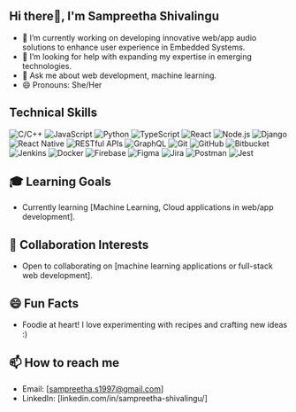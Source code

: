 ## Hi there👋, I'm Sampreetha Shivalingu



- 🔭 I’m currently working on developing innovative web/app audio solutions to enhance user experience in Embedded Systems.
- 🤔 I’m looking for help with expanding my expertise in emerging technologies.
- 💬 Ask me about web development, machine learning.
- 😄 Pronouns: She/Her



## Technical Skills

![C/C++](https://img.shields.io/badge/C%2FC%2B%2B-00599C?style=flat-square&logo=c%2B%2B&logoColor=ffffff) 
![JavaScript](https://img.shields.io/badge/JavaScript-F7DF1E?style=flat-square&logo=javascript&logoColor=000000) 
![Python](https://img.shields.io/badge/Python-3776AB?style=flat-square&logo=python&logoColor=ffffff) 
![TypeScript](https://img.shields.io/badge/TypeScript-007ACC?style=flat-square&logo=typescript&logoColor=ffffff) 
![React](https://img.shields.io/badge/React-61DAFB?style=flat-square&logo=react&logoColor=000000) 
![Node.js](https://img.shields.io/badge/Node.js-8CC84B?style=flat-square&logo=node.js&logoColor=ffffff) 
![Django](https://img.shields.io/badge/Django-092E20?style=flat-square&logo=django&logoColor=ffffff) 
![React Native](https://img.shields.io/badge/React%20Native-61DAFB?style=flat-square&logo=react&logoColor=ffffff) 
![RESTful APIs](https://img.shields.io/badge/RESTful%20APIs-00A9E0?style=flat-square) 
![GraphQL](https://img.shields.io/badge/GraphQL-E10098?style=flat-square&logo=graphql&logoColor=ffffff) 
![Git](https://img.shields.io/badge/Git-F05032?style=flat-square&logo=git&logoColor=ffffff) 
![GitHub](https://img.shields.io/badge/GitHub-181717?style=flat-square&logo=github&logoColor=ffffff) 
![Bitbucket](https://img.shields.io/badge/Bitbucket-0052CC?style=flat-square&logo=bitbucket&logoColor=ffffff) 
![Jenkins](https://img.shields.io/badge/Jenkins-D24939?style=flat-square&logo=jenkins&logoColor=ffffff) 
![Docker](https://img.shields.io/badge/Docker-2496ED?style=flat-square&logo=docker&logoColor=ffffff) 
![Firebase](https://img.shields.io/badge/Firebase-FFCA28?style=flat-square&logo=firebase&logoColor=ffffff) 
![Figma](https://img.shields.io/badge/Figma-F24E1E?style=flat-square&logo=figma&logoColor=ffffff) 
![Jira](https://img.shields.io/badge/Jira-0052CC?style=flat-square&logo=jira&logoColor=ffffff) 
![Postman](https://img.shields.io/badge/Postman-FF6C37?style=flat-square&logo=postman&logoColor=ffffff) 
![Jest](https://img.shields.io/badge/Jest-C21325?style=flat-square&logo=jest&logoColor=ffffff) 

  
  
## 🎓 Learning Goals
- Currently learning [Machine Learning, Cloud applications in web/app development].

## 🤝 Collaboration Interests
- Open to collaborating on [machine learning applications or full-stack web development].

## 😄 Fun Facts
- Foodie at heart! I love experimenting with recipes and crafting new ideas :)

## 📫 How to reach me
- Email: [sampreetha.s1997@gmail.com]
- LinkedIn: [linkedin.com/in/sampreetha-shivalingu/]




